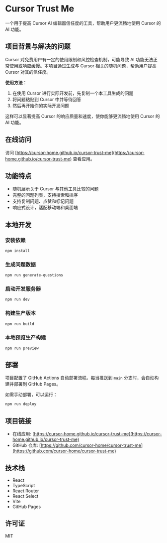 # Cursor Trust Me

一个用于提高 Cursor AI 编辑器信任度的工具，帮助用户更流畅地使用 Cursor 的 AI 功能。

## 项目背景与解决的问题

Cursor 对免费用户有一定的使用限制和风控检查机制，可能导致 AI 功能无法正常使用或响应缓慢。本项目通过生成与 Cursor 相关的随机问题，帮助用户提高 Cursor 对其的信任度。

**使用方法**：
1. 在使用 Cursor 进行实际开发前，先复制一个本工具生成的问题
2. 将问题粘贴到 Cursor 中并等待回答
3. 然后再开始你的实际开发问题

这样可以显著提高 Cursor 的响应质量和速度，使你能够更流畅地使用 Cursor 的 AI 功能。

## 在线访问

访问 [https://cursor-home.github.io/cursor-trust-me](https://cursor-home.github.io/cursor-trust-me) 查看应用。

## 功能特点

- 随机展示关于 Cursor 与其他工具比较的问题
- 完整的问题列表，支持搜索和排序
- 支持复制问题、点赞和标记问题
- 响应式设计，适配移动端和桌面端

## 本地开发

### 安装依赖

```bash
npm install
```

### 生成问题数据

```bash
npm run generate-questions
```

### 启动开发服务器

```bash
npm run dev
```

### 构建生产版本

```bash
npm run build
```

### 本地预览生产构建

```bash
npm run preview
```

## 部署

项目配置了 GitHub Actions 自动部署流程。每当推送到 `main` 分支时，会自动构建并部署到 GitHub Pages。

如需手动部署，可以运行：

```bash
npm run deploy
```

## 项目链接

- 在线应用: [https://cursor-home.github.io/cursor-trust-me](https://cursor-home.github.io/cursor-trust-me)
- GitHub 仓库: [https://github.com/cursor-home/cursor-trust-me](https://github.com/cursor-home/cursor-trust-me)

## 技术栈

- React
- TypeScript
- React Router
- React Select
- Vite
- GitHub Pages

## 许可证

MIT
